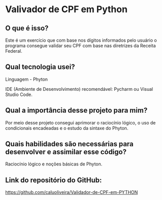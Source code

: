 # Valivador de CPF em Python

## O que é isso?
Este é um exercício que com base nos dígitos informados pelo usuário o programa consegue validar seu CPF com base nas diretrizes da Receita Federal. 

## Qual tecnologia usei?
Linguagem - Phyton

IDE (Ambiente de Desenvolvimento) recomendável: Pycharm ou Visual Studio Code.

## Qual a importância desse projeto para mim?
Por meio desse projeto consegui aprimorar o raciocínio lógico, o uso de condicionais encadeadas e o estudo da sintaxe do Phyton.

## Quais habilidades são necessárias para desenvolver e assimilar esse código?
Raciocínio lógico e noções básicas de Phyton.

## Link do repositório do GitHub:
https://github.com/caluoliveira/Validador-de-CPF-em-PYTHON
